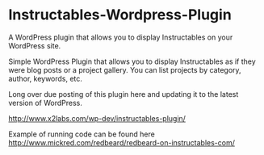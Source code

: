 # Instructables-Wordpress-Plugin
A WordPress plugin that allows you to display Instructables on your WordPress site.

Simple WordPress Plugin that allows you to display Instructables as if they were blog posts or a project gallery. You can list projects by category, author, keywords, etc. 

Long over due posting of this plugin here and updating it to the latest version of WordPress.

http://www.x2labs.com/wp-dev/instructables-plugin/

Example of running code can be found here http://www.mickred.com/redbeard/redbeard-on-instructables-com/
